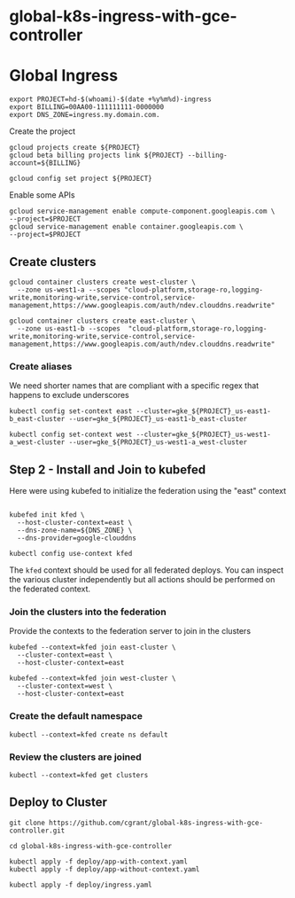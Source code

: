 # global-k8s-ingress-with-gce-controller


# Global Ingress

```
export PROJECT=hd-$(whoami)-$(date +%y%m%d)-ingress
export BILLING=00AA00-111111111-0000000
export DNS_ZONE=ingress.my.domain.com.
```


Create the project
```
gcloud projects create ${PROJECT}
gcloud beta billing projects link ${PROJECT} --billing-account=${BILLING}

gcloud config set project ${PROJECT}
```

Enable some APIs
```
gcloud service-management enable compute-component.googleapis.com \
--project=$PROJECT
gcloud service-management enable container.googleapis.com \
--project=$PROJECT
```

## Create clusters

```
gcloud container clusters create west-cluster \
  --zone us-west1-a --scopes "cloud-platform,storage-ro,logging-write,monitoring-write,service-control,service-management,https://www.googleapis.com/auth/ndev.clouddns.readwrite"

gcloud container clusters create east-cluster \
  --zone us-east1-b --scopes  "cloud-platform,storage-ro,logging-write,monitoring-write,service-control,service-management,https://www.googleapis.com/auth/ndev.clouddns.readwrite"
```


### Create aliases
We need shorter names that are compliant with a specific regex that happens to exclude underscores

```
kubectl config set-context east --cluster=gke_${PROJECT}_us-east1-b_east-cluster --user=gke_${PROJECT}_us-east1-b_east-cluster

kubectl config set-context west --cluster=gke_${PROJECT}_us-west1-a_west-cluster --user=gke_${PROJECT}_us-west1-a_west-cluster

```

## Step 2 - Install and Join to kubefed
Here were using kubefed to initialize the federation using the "east" context
```

kubefed init kfed \
  --host-cluster-context=east \
  --dns-zone-name=${DNS_ZONE} \
  --dns-provider=google-clouddns

kubectl config use-context kfed
```

The `kfed` context should be used for all federated deploys.  You can inspect the various cluster independently but all actions should be performed on the federated context. 

### Join the clusters into the federation
Provide the contexts to the federation server to join in the clusters

```
kubefed --context=kfed join east-cluster \
  --cluster-context=east \
  --host-cluster-context=east

kubefed --context=kfed join west-cluster \
  --cluster-context=west \
  --host-cluster-context=east

```



### Create the default namespace
```
kubectl --context=kfed create ns default
```


### Review the clusters are joined
```
kubectl --context=kfed get clusters
```


## Deploy to Cluster

```
git clone https://github.com/cgrant/global-k8s-ingress-with-gce-controller.git

cd global-k8s-ingress-with-gce-controller

kubectl apply -f deploy/app-with-context.yaml
kubectl apply -f deploy/app-without-context.yaml

kubectl apply -f deploy/ingress.yaml

```